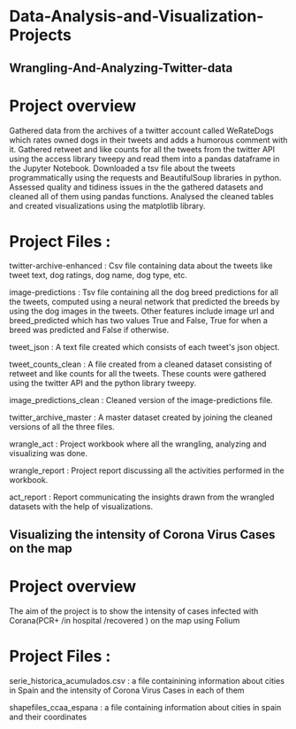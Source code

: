 # Data-Analysis-and-Visualization-Projects

## Wrangling-And-Analyzing-Twitter-data

# Project overview

Gathered data from the archives of a twitter account called WeRateDogs which rates owned dogs in their tweets and adds a humorous comment with it. Gathered retweet and like counts for all the tweets from the twitter API using the access library tweepy and read them into a pandas dataframe in the Jupyter Notebook. Downloaded a tsv file about the tweets programmatically using the requests and BeautifulSoup libraries in python. Assessed quality and tidiness issues in the the gathered datasets and cleaned all of them using pandas functions. Analysed the cleaned tables and created visualizations using the matplotlib library.


# Project Files :

twitter-archive-enhanced : Csv file containing data about the tweets like tweet text, dog ratings, dog name, dog type, etc.

image-predictions : Tsv file containing all the dog breed predictions for all the tweets, computed using a neural network that predicted the breeds by using the dog images in the tweets. Other features include image url and breed_predicted which has two values True and False, True for when a breed was predicted and False if otherwise.

tweet_json : A text file created which consists of each tweet's json object.

tweet_counts_clean : A file created from a cleaned dataset consisting of retweet and like counts for all the tweets. These counts were gathered using the twitter API and the python library tweepy.

image_predictions_clean : Cleaned version of the image-predictions file.

twitter_archive_master : A master dataset created by joining the cleaned versions of all the three files.

wrangle_act : Project workbook where all the wrangling, analyzing and visualizing was done.

wrangle_report : Project report discussing all the activities performed in the workbook.

act_report : Report communicating the insights drawn from the wrangled datasets with the help of visualizations.

## Visualizing the intensity of Corona Virus Cases on the map

# Project overview

The aim of the project is to show the intensity of cases infected with Corana(PCR+ /in hospital /recovered ) on the map using Folium


# Project Files :

serie_historica_acumulados.csv  : a file containining information about cities in Spain and the intensity of Corona Virus Cases in each of them

shapefiles_ccaa_espana          : a file containing information about cities in spain and their coordinates
